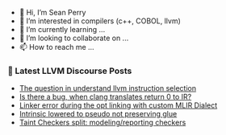 - 👋 Hi, I’m Sean Perry
- 👀 I’m interested in compilers (c++, COBOL, llvm)
- 🌱 I’m currently learning ...
- 💞️ I’m looking to collaborate on ...
- 📫 How to reach me ...

<!---
s66perry/s66perry is a ✨ special ✨ repository because its `README.md` (this file) appears on your GitHub profile.
You can click the Preview link to take a look at your changes.
--->
### 📕 Latest LLVM Discourse Posts

<!-- DISCOURSE-LLVM:START -->
- [The question in understand llvm instruction selection](https://discourse.llvm.org/t/the-question-in-understand-llvm-instruction-selection/80321#post_1)
- [Is there a bug, when clang translates return 0 to IR?](https://discourse.llvm.org/t/is-there-a-bug-when-clang-translates-return-0-to-ir/79710#post_6)
- [Linker error during the opt linking with custom MLIR Dialect](https://discourse.llvm.org/t/linker-error-during-the-opt-linking-with-custom-mlir-dialect/80319#post_1)
- [Intrinsic lowered to pseudo not preserving glue](https://discourse.llvm.org/t/intrinsic-lowered-to-pseudo-not-preserving-glue/80318#post_1)
- [Taint Checkers split: modeling/reporting checkers](https://discourse.llvm.org/t/taint-checkers-split-modeling-reporting-checkers/80301#post_4)
<!-- DISCOURSE-LLVM:END -->
